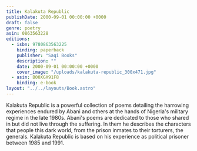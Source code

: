 ```yaml
---
title: Kalakuta Republic
publishDate: 2000-09-01 00:00:00 +0000
draft: false
genre: poetry
asin: 0863563228
editions:
  - isbn: 9780863563225
    binding: paperback
    publisher: "Saqi Books"
    description: ""
    date: 2000-09-01 00:00:00 +0000
    cover_image: "/uploads/kalakuta-republic_300x471.jpg"
  - asin: B00XGX91F8
    binding: e-book
layout: "../../layouts/Book.astro"
---
```


Kalakuta Republic is a powerful collection of poems detailing the harrowing experiences endured by Abani and others at the hands of Nigeria's military regime in the late 1980s. Abani's poems are dedicated to those who shared in but did not live through the suffering. In them he describes the characters that people this dark world, from the prison inmates to their torturers, the generals. Kalakuta Republic is based on his experience as political prisoner between 1985 and 1991.
